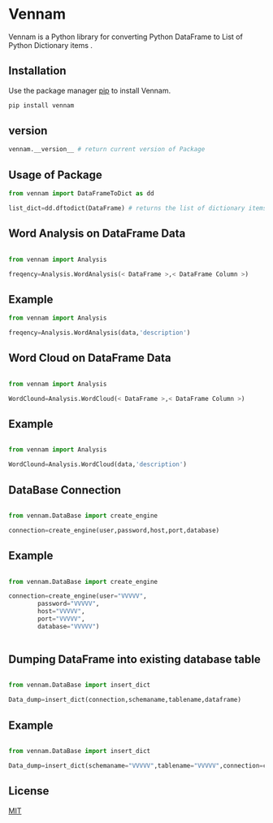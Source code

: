 
# Vennam

Vennam is a Python library for converting Python DataFrame to List of Python Dictionary items .

## Installation

Use the package manager [pip](https://pip.pypa.io/en/stable/) to install Vennam.

```bash
pip install vennam
```

## version

```bash
vennam.__version__ # return current version of Package
```

## Usage of Package

```python
from vennam import DataFrameToDict as dd

list_dict=dd.dftodict(DataFrame) # returns the list of dictionary items

```
## Word Analysis on DataFrame Data

```python

from vennam import Analysis 

freqency=Analysis.WordAnalysis(< DataFrame >,< DataFrame Column >)

```

## Example


```python
from vennam import Analysis 

freqency=Analysis.WordAnalysis(data,'description')


```

## Word Cloud on DataFrame Data


```python

from vennam import Analysis 

WordClound=Analysis.WordCloud(< DataFrame >,< DataFrame Column >)

```


## Example


```python

from vennam import Analysis 

WordClound=Analysis.WordCloud(data,'description')

```

## DataBase Connection 

```python

from vennam.DataBase import create_engine

connection=create_engine(user,password,host,port,database)


```

## Example 

```python

from vennam.DataBase import create_engine

connection=create_engine(user="VVVVV",
        password="VVVVV",
        host="VVVVV",
        port="VVVVV",
        database="VVVVV")
		
```


## Dumping DataFrame into existing database table 

```python

from vennam.DataBase import insert_dict

Data_dump=insert_dict(connection,schemaname,tablename,dataframe)

```

## Example 

```python 

from vennam.DataBase import insert_dict

Data_dump=insert_dict(schemaname="VVVVV",tablename="VVVVV",connection=connection,dataframe=dataframe) 

```

## License
[MIT](https://choosealicense.com/licenses/mit/)
